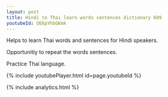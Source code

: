 ```yaml
---
layout: post
title: Hindi to Thai learn words sentences dictionary 609 
youtubeId: OE6pYhbGKmk
---
```

 
 
Helps to learn Thai words and sentences for Hindi speakers.

Opportunitiy to repeat the words sentences. 

Practice Thai language. 
 
{% include youtubePlayer.html id=page.youtubeId %}
 
 
{% include analytics.html %}